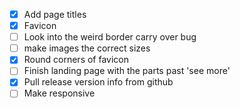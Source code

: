 - [x] Add page titles
- [x] Favicon
- [ ] Look into the weird border carry over bug
- [ ] make images the correct sizes
- [x] Round corners of favicon
- [ ] Finish landing page with the parts past 'see more'
- [x] Pull release version info from github
- [ ] Make responsive
